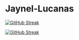 # Jaynel-Lucanas


[![GitHub Streak](https://streak-stats.demolab.com?user=nel0029&theme=youtube-dark&mode=weekly&exclude_days=Sun&card_width=1020)](https://git.io/streak-stats)

[![GitHub Streak](https://streak-stats.demolab.com?user=josglenn&theme=youtube-dark&mode=weekly&exclude_days=Sun&card_width=1020)](https://git.io/streak-stats)
